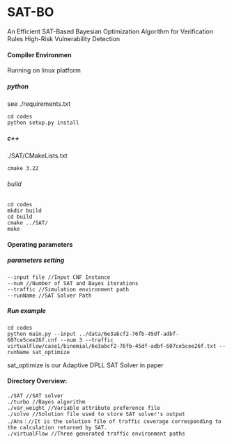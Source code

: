# SAT-BO
An Efficient SAT-Based Bayesian Optimization Algorithm for Verification Rules High-Risk Vulnerability Detection

#### Compiler Environmen

Running on linux platform

##### python

see ./requirements.txt

```
cd codes
python setup.py install
```

##### c++

./SAT/CMakeLists.txt

```
cmake 3.22	
```

###### build

```
cd codes
mkdir build
cd build
cmake ../SAT/
make
```



#### Operating parameters

##### parameters setting

```
--input file //Input CNF Instance
--num //Number of SAT and Bayes iterations
--traffic //Simulation environment path
--runName //SAT Solver Path
```

##### Run  example

``` 
cd codes 
python main.py --input ../data/6e3abcf2-76fb-45df-adbf-607ce5cee26f.cnf --num 3 --traffic virtualFlow/case1/binomial/6e3abcf2-76fb-45df-adbf-607ce5cee26f.txt --runName sat_optimize
```

sat_optimize is our Adaptive DPLL SAT Solver in paper

#### Directory Overview:

```
./SAT //SAT solver
./turbo //Bayes algorithm
./var_weight //Variable attribute preference file
./solve //Solution file used to store SAT solver's output
./Ans：//It is the solution file of traffic coverage corresponding to the calculation returned by SAT.
./virtualFlow //Three generated traffic environment paths
```

